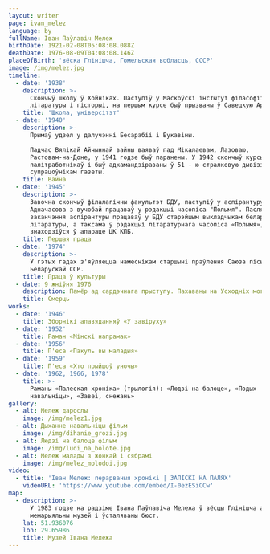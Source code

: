 ```yaml
---
layout: writer
page: ivan_melez
language: by
fullName: Іван Паўлавіч Мележ
birthDate: 1921-02-08T05:08:08.088Z
deathDate: 1976-08-09T04:08:08.146Z
placeOfBirth: 'вёска Глінішча, Гомельская вобласць, СССР'
image: /img/melez.jpg
timeline:
  - date: '1938'
    description: >-
      Скончыў школу ў Хойніках. Паступіў у Маскоўскі інстытут філасофіі,
      літаратуры і гісторыі, на першым курсе быў прызваны ў Савецкую Армію.
    title: 'Школа, універсітэт'
  - date: '1940'
    description: >-
      Прымаў удзел у далучэнні Бесарабіі і Букавіны.

      Падчас Вялікай Айчыннай вайны ваяваў пад Мікалаевам, Лазоваю,
      Растовам-на-Доне, у 1941 годзе быў паранены. У 1942 скончыў курсы
      палітработнікаў і быў адкамандзіраваны ў 51 - ю стралковую дывізію
      супрацоўнікам газеты.
    title: Вайна
  - date: '1945'
    description: >-
      Завочна скончыў філалагічны факультэт БДУ, паступіў у аспірантуру.
      Адначасова з вучобай працаваў у рэдакцыі часопіса "Полымя". Пасля
      заканчэння аспірантуры працаваў у БДУ старэйшым выкладчыкам беларускай
      літаратуры, а таксама ў рэдакцыі літаратурнага часопіса «Полымя»,
      знаходзіўся ў апараце ЦК КПБ.
    title: Першая праца
  - date: '1974'
    description: >-
      У гэтых гадах з'яўляецца намеснікам старшыні праўлення Саюза пісьменнікаў
      Беларускай ССР.
    title: Праца ў культуры
  - date: 9 жніўня 1976
    description: Памёр ад сардэчнага прыступу. Пахаваны на Усходніх могілках Мінска.
    title: Смерць
works:
  - date: '1946'
    title: Зборнікі апавяданняў «У завіруху»
  - date: '1952'
    title: Раман «Мінскі напрамак»
  - date: '1956'
    title: П'еса «Пакуль вы маладыя»
  - date: '1959'
    title: П'еса «Хто прыйшоў уночы»
  - date: '1962, 1966, 1978'
    title: >-
      Раманы «Палеская хроніка» (трылогія): «Людзі на балоце», «Подых
      навальніцы», «Завеі, снежань»
gallery:
  - alt: Мележ дарослы
    image: /img/melez1.jpg
  - alt: Дыханне навальніцы фільм
    image: /img/dihanie_grozi.jpg
  - alt: Людзі на балоце фільм
    image: /img/ludi_na_bolote.jpg
  - alt: Мележ малады з жонкай і сябрамі
    image: /img/melez_molodoi.jpg
video:
  - title: 'Іван Мележ: перарваныя хронікі | ЗАПІСКІ НА ПАЛЯХ'
    videoURL: 'https://www.youtube.com/embed/I-0ezESiCCw'
map:
  - description: >-
      У 1983 годзе на радзіме Івана Паўлавіча Мележа ў вёсцы Глінішча адкрыты
      мемарыяльны музей і ўсталяваны бюст.
    lat: 51.936076
    lon: 29.65986
    title: Музей Івана Мележа
---
```


